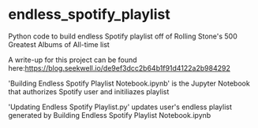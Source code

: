 # endless_spotify_playlist
Python code to build endless Spotify playlist off of Rolling Stone's 500 Greatest Albums of All-time list

A write-up for this project can be found here:https://blog.seekwell.io/de9ef3dcc2b64b1f91d4122a2b984292

'Building Endless Spotify Playlist Notebook.ipynb' is the Jupyter Notebook that authorizes Spotify user and initiliazes playlist

'Updating Endless Spotify Playlist.py' updates user's endless playlist generated by Building Endless Spotify Playlist Notebook.ipynb
